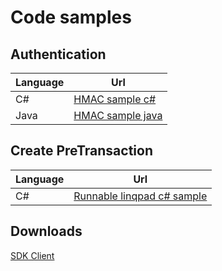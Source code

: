 # Code samples

## Authentication

Language | Url 
 --- | --- 
C# | [HMAC sample c#](Samples/hmacSampleCsharp.md)
Java | [HMAC sample java](Samples/hmacSampleJava.md)

## Create PreTransaction
Language | Url 
 --- | --- 
C# | [Runnable linqpad c# sample](Samples/CreatePreTransaction_linqpad.md)

## Downloads
[SDK Client](downloads/payment-core-client.zip)




